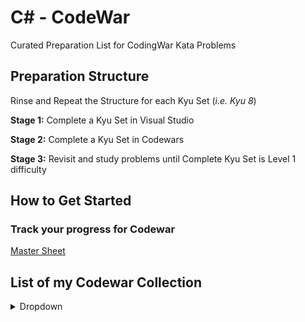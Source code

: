 # C# - CodeWar

Curated Preparation List for CodingWar Kata Problems

## Preparation Structure

Rinse and Repeat the Structure for each Kyu Set (*i.e. Kyu 8*)

**Stage 1:** Complete a Kyu Set in Visual Studio

**Stage 2:** Complete a Kyu Set in Codewars

**Stage 3:** Revisit and study problems until Complete Kyu Set is Level 1 difficulty

## How to Get Started

### Track your progress for Codewar

[Master Sheet](https://docs.google.com/spreadsheets/d/1rw-iogINUmm6GYT8QTaqr8KPMwDUzCrSqaMbjKwPzAI/edit?usp=sharing)

## List of my Codewar Collection

<details><summary>Dropdown</summary>

- [Kyu 8 Collection](https://www.codewars.com/collections/c-number-preparation-kyu-8)

- [Kyu 7 Collection](https://www.codewars.com/collections/c-number-preparation-kyu-7)

- [Kyu 6 Collection](https://www.codewars.com/collections/c-number-preparation-kyu-6)

- [Kyu 5 Collection](https://www.codewars.com/collections/c-number-preparation-kyu-5)

- [Kyu 4 Collection](https://www.codewars.com/collections/c-number-preparation-kyu-4)

- [Kyu 3 Collection](https://www.codewars.com/collections/c-number-preparation-kyu-3)

- [Kyu 2 Collection](https://www.codewars.com/collections/c-number-preparation-kyu-2)

- [Kyu 1 Collection](https://www.codewars.com/collections/c-number-preparation-kyu-1)

</details>
